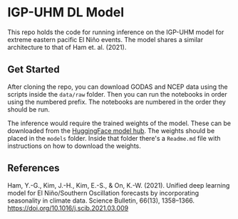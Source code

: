 # IGP-UHM DL Model

This repo holds the code for running inference on the IGP-UHM model for extreme eastern pacific El Niño events. The model shares a similar architecture to that of Ham et. al. (2021).

## Get Started

After cloning the repo, you can download GODAS and NCEP data using the scripts inside the `data/raw` folder. Then you can run the notebooks in order using the numbered prefix. The notebooks are numbered in the order they should be run.

The inference would require the trained weights of the model. These can be downloaded from the [HuggingFace model hub](https://huggingface.co/GRiveraTello/IGP-UHM-v1.0). The weights should be placed in the `models` folder. Inside that folder there's a `Readme.md` file with instructions on how to download the weights.

## References

Ham, Y.-G., Kim, J.-H., Kim, E.-S., & On, K.-W. (2021). Unified deep learning model for El Niño/Southern Oscillation forecasts by incorporating seasonality in climate data. Science Bulletin, 66(13), 1358–1366. https://doi.org/10.1016/j.scib.2021.03.009
